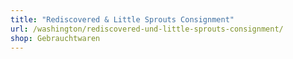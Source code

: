 ```yaml
---
title: "Rediscovered & Little Sprouts Consignment"
url: /washington/rediscovered-und-little-sprouts-consignment/
shop: Gebrauchtwaren
---
```


